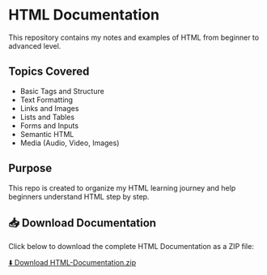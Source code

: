 # HTML Documentation  

This repository contains my notes and examples of HTML from beginner to advanced level.  

## Topics Covered
- Basic Tags and Structure  
- Text Formatting  
- Links and Images  
- Lists and Tables  
- Forms and Inputs  
- Semantic HTML  
- Media (Audio, Video, Images)  

## Purpose
This repo is created to organize my HTML learning journey and help beginners understand HTML step by step.

## 📥 Download Documentation

Click below to download the complete HTML Documentation as a ZIP file:

[⬇️ Download HTML-Documentation.zip](./HTML-Documentation.zip)
